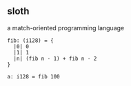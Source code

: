 ## sloth
a match-oriented programming language

```
fib: (i128) = {
  |0| 0
  |1| 1
  |n| (fib n - 1) + fib n - 2
}

a: i128 = fib 100
```
